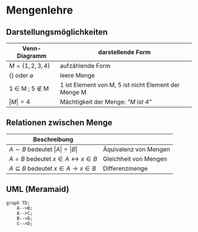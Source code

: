 # Mengenlehre

## Darstellungsmöglichkeiten

|Venn-Diagramm|darstellende Form|
|--------|--------|
$M = \{1,2,3,4\}$ | aufzählende Form
$\{    \}$  oder $\varnothing$  | leere Menge
1 $\in$ M ; 5 $\notin$ M | 1 ist Element von M, 5 ist nicht Element der Menge M
$\vert  M \vert  = 4$|Mächtigkeit der Menge: *"M ist 4"*

## Relationen zwischen Menge

|Beschreibung| |
------ | -----
$A \sim B$   bedeutet $\vert  A \vert =  \vert  B \vert$ | Äquivalenz von Mengen
$A = B$   bedeutet $x \in A \leftrightarrow x \in B$ | Gleichheit von Mengen
$A \subseteq B$   bedeutet $x \in A \rightarrow x \in B$ | Differenzmenge


## UML (Meramaid)

```mermaid
graph TD;
    A-->B;
    A-->C;
    B-->D;
    C-->D;
```
